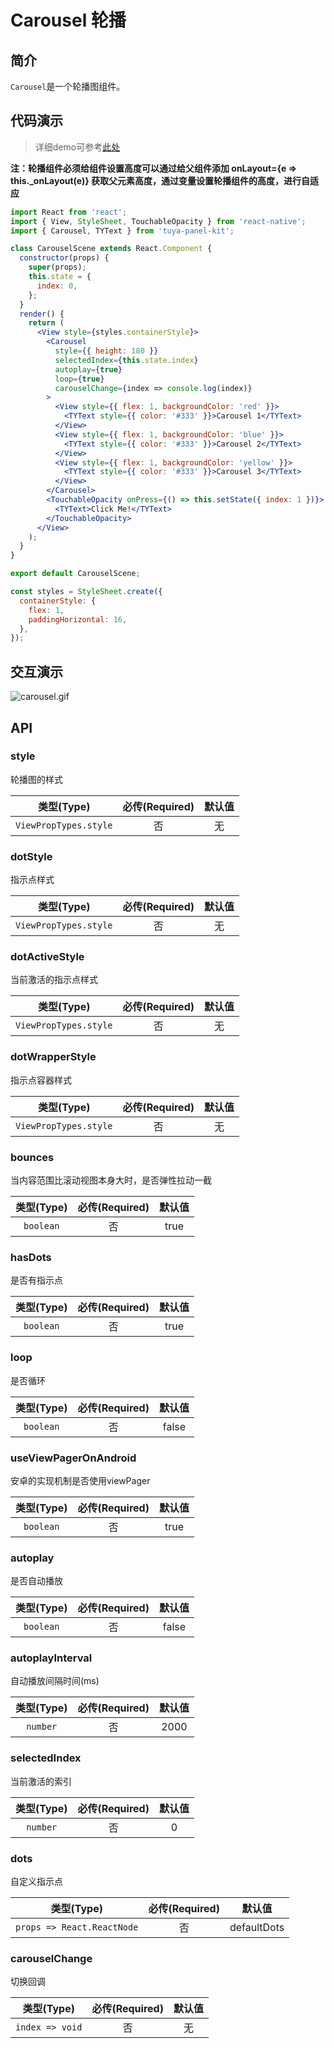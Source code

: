# Carousel 轮播

<a name="e05dce83"></a>
## 简介

`Carousel`是一个轮播图组件。

<a name="480c216f"></a>
## 代码演示

> 详细demo可参考[此处](https://github.com/TuyaInc/tuya-panel-kit/tree/develop_2.0/example/src/scenes)

**注：轮播组件必须给组件设置高度可以通过给父组件添加 onLayout={e => this._onLayout(e)} 获取父元素高度，通过变量设置轮播组件的高度，进行自适应**

```jsx
import React from 'react';
import { View, StyleSheet, TouchableOpacity } from 'react-native';
import { Carousel, TYText } from 'tuya-panel-kit';

class CarouselScene extends React.Component {
  constructor(props) {
    super(props);
    this.state = {
      index: 0,
    };
  }
  render() {
    return (
      <View style={styles.containerStyle}>
        <Carousel
          style={{ height: 180 }}
          selectedIndex={this.state.index}
          autoplay={true}
          loop={true}
          carouselChange={index => console.log(index)}
        >
          <View style={{ flex: 1, backgroundColor: 'red' }}>
            <TYText style={{ color: '#333' }}>Carousel 1</TYText>
          </View>
          <View style={{ flex: 1, backgroundColor: 'blue' }}>
            <TYText style={{ color: '#333' }}>Carousel 2</TYText>
          </View>
          <View style={{ flex: 1, backgroundColor: 'yellow' }}>
            <TYText style={{ color: '#333' }}>Carousel 3</TYText>
          </View>
        </Carousel>
        <TouchableOpacity onPress={() => this.setState({ index: 1 })}>
          <TYText>Click Me!</TYText>
        </TouchableOpacity>
      </View>
    );
  }
}

export default CarouselScene;

const styles = StyleSheet.create({
  containerStyle: {
    flex: 1,
    paddingHorizontal: 16,
  },
});
```

## 交互演示

![carousel.gif](https://airtake-public-data.oss-cn-hangzhou.aliyuncs.com/fe-static/tuya-docs/94feacc8-59ff-4824-a216-a09591e05f57.gif)

<a name="API"></a>
## API

<a name="style"></a>
### style
轮播图的样式

| 类型(Type) | 必传(Required) | 默认值 |
| :---: | :---: | :---: |
| `ViewPropTypes.style` | 否 | 无 |

<a name="dotStyle"></a>
### dotStyle
指示点样式

| 类型(Type) | 必传(Required) | 默认值 |
| :---: | :---: | :---: |
| `ViewPropTypes.style` | 否 | 无 |

<a name="dotActiveStyle"></a>
### dotActiveStyle
当前激活的指示点样式

| 类型(Type) | 必传(Required) | 默认值 |
| :---: | :---: | :---: |
| `ViewPropTypes.style` | 否 | 无 |

<a name="dotWrapperStyle"></a>
### dotWrapperStyle
指示点容器样式

| 类型(Type) | 必传(Required) | 默认值 |
| :---: | :---: | :---: |
| `ViewPropTypes.style` | 否 | 无 |

<a name="bounces"></a>
### bounces
当内容范围比滚动视图本身大时，是否弹性拉动一截

| 类型(Type) | 必传(Required) | 默认值 |
| :---: | :---: | :---: |
| `boolean` | 否 | true |

<a name="hasDots"></a>
### hasDots
是否有指示点

| 类型(Type) | 必传(Required) | 默认值 |
| :---: | :---: | :---: |
| `boolean` | 否 | true |

<a name="loop"></a>
### loop
是否循环

| 类型(Type) | 必传(Required) | 默认值 |
| :---: | :---: | :---: |
| `boolean` | 否 | false |

<a name="useViewPagerOnAndroid"></a>
### useViewPagerOnAndroid
安卓的实现机制是否使用viewPager

| 类型(Type) | 必传(Required) | 默认值 |
| :---: | :---: | :---: |
| `boolean` | 否 | true |

<a name="autoplay"></a>
### autoplay
是否自动播放

| 类型(Type) | 必传(Required) | 默认值 |
| :---: | :---: | :---: |
| `boolean` | 否 | false |

<a name="autoplayInterval"></a>
### autoplayInterval
自动播放间隔时间(ms)

| 类型(Type) | 必传(Required) | 默认值 |
| :---: | :---: | :---: |
| `number` | 否 | 2000 |

<a name="selectedIndex"></a>
### selectedIndex
当前激活的索引

| 类型(Type) | 必传(Required) | 默认值 |
| :---: | :---: | :---: |
| `number` | 否 | 0 |

<a name="dots"></a>
### dots
自定义指示点

| 类型(Type) | 必传(Required) | 默认值 |
| :---: | :---: | :---: |
| `props => React.ReactNode` | 否 | defaultDots |

<a name="carouselChange"></a>
### carouselChange
切换回调

| 类型(Type) | 必传(Required) | 默认值 |
| :---: | :---: | :---: |
| `index => void` | 否 | 无 |
